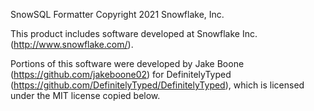 SnowSQL Formatter
Copyright 2021 Snowflake, Inc.

This product includes software developed at
Snowflake Inc. (http://www.snowflake.com/).

Portions of this software were developed by Jake Boone (https://github.com/jakeboone02)
for DefinitelyTyped (https://github.com/DefinitelyTyped/DefinitelyTyped), which is licensed under the MIT license copied below.
